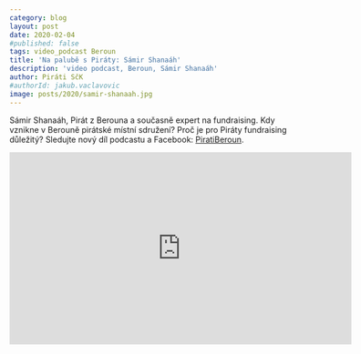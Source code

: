 ```yaml
---
category: blog
layout: post
date: 2020-02-04
#published: false
tags: video_podcast Beroun
title: 'Na palubě s Piráty: Sámir Shanaáh'
description: 'video podcast, Beroun, Sámir Shanaáh'
author: Piráti SčK
#authorId: jakub.vaclavovic
image: posts/2020/samir-shanaah.jpg
---
```

Sámir Shanaáh, Pirát z Berouna a současně expert na fundraising. Kdy vznikne v Berouně pirátské místní sdružení? Proč je pro Piráty fundraising důležitý? Sledujte nový díl podcastu a Facebook: [PiratiBeroun](https://www.facebook.com/PiratiBeroun/).

<iframe width="600" height="338" src="https://www.youtube.com/watch?v=PSqdpxl-bdM" frameborder="0" allow="accelerometer; autoplay; encrypted-media; gyroscope; picture-in-picture" allowfullscreen></iframe>
